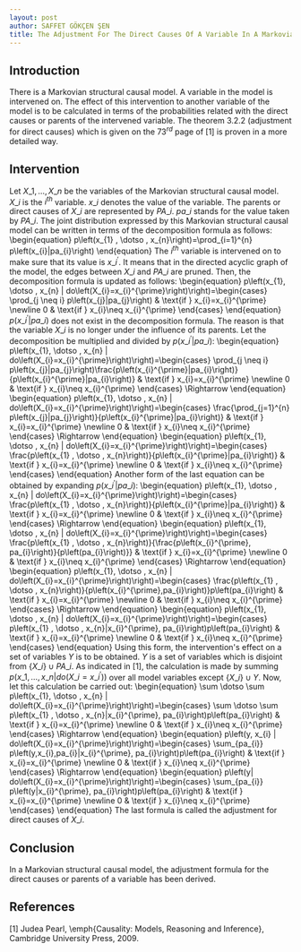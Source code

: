 ```yaml
---
layout: post
author: SAFFET GÖKÇEN ŞEN
title: The Adjustment For The Direct Causes Of A Variable In A Markovian Structural Causal Model
---
```

## Introduction
There is a Markovian structural causal model. A variable in the model is intervened on. The effect of this intervention to another variable of the model is to be calculated in terms of the probabilities related with the direct causes or parents of the intervened variable. The theorem 3.2.2 (adjustment for direct causes) which is given on the $73^{rd}$ page of [1] is proven in a more detailed way.
## Intervention
Let $X\_{1}, \dotso , X\_{n}$ be the variables of the Markovian structural causal model. $X\_{i}$ is the $i^{th}$ variable. $x\_{i}$ denotes the value of the variable. The parents or direct causes of $X\_{i}$ are represented by $PA\_{i}$. $pa\_{i}$ stands for the value taken by $PA\_{i}$. The joint distribution expressed by this Markovian structural causal model can be written in terms of the decomposition formula as follows:
\begin{equation}
    p\left(x\_{1} , \dotso , x\_{n}\right)=\prod\_{i=1}^{n} p\left(x\_{i}|pa\_{i}\right)
\end{equation}
The $i^{th}$ variable is intervened on to make sure that its value is $x\_{i}^{\prime}$. It means that in the directed acyclic graph of the model, the edges between $X\_{i}$ and $PA\_{i}$ are pruned. Then, the decomposition formula is updated as follows:
\begin{equation}
    p\left(x\_{1}, \dotso , x\_{n} | do\left(X\_{i}=x\_{i}^{\prime}\right)\right)=\begin{cases}
        \prod\_{j \neq i} p\left(x\_{j}|pa\_{j}\right) & \text{if } x\_{i}=x\_{i}^{\prime} \newline
        0 & \text{if } x\_{i}\neq x\_{i}^{\prime}
    \end{cases}
\end{equation}
$p\left(x\_{i}^{\prime}|pa\_{i}\right)$ does not exist in the decomposition formula. The reason is that the variable $X\_{i}$ is no longer under the influence of its parents. Let the decomposition be multiplied and divided by $p\left(x\_{i}^{\prime}|pa\_{i}\right)$:
\begin{equation}
    p\left(x\_{1}, \dotso , x\_{n} | do\left(X\_{i}=x\_{i}^{\prime}\right)\right)=\begin{cases}
        \prod\_{j \neq i} p\left(x\_{j}|pa\_{j}\right)\frac{p\left(x\_{i}^{\prime}|pa\_{i}\right)}{p\left(x\_{i}^{\prime}|pa\_{i}\right)} & \text{if } x\_{i}=x\_{i}^{\prime} \newline
        0 & \text{if } x\_{i}\neq x\_{i}^{\prime}
    \end{cases} \Rightarrow
\end{equation}
\begin{equation}
    p\left(x\_{1}, \dotso , x\_{n} | do\left(X\_{i}=x\_{i}^{\prime}\right)\right)=\begin{cases}
        \frac{\prod\_{j=1}^{n} p\left(x\_{j}|pa\_{j}\right)}{p\left(x\_{i}^{\prime}|pa\_{i}\right)} & \text{if } x\_{i}=x\_{i}^{\prime} \newline
        0 & \text{if } x\_{i}\neq x\_{i}^{\prime}
    \end{cases} \Rightarrow
\end{equation}
\begin{equation}
    p\left(x\_{1}, \dotso , x\_{n} | do\left(X\_{i}=x\_{i}^{\prime}\right)\right)=\begin{cases}
        \frac{p\left(x\_{1} , \dotso , x\_{n}\right)}{p\left(x\_{i}^{\prime}|pa\_{i}\right)} & \text{if } x\_{i}=x\_{i}^{\prime} \newline
        0 & \text{if } x\_{i}\neq x\_{i}^{\prime}
    \end{cases}
\end{equation}
Another form of the last equation can be obtained by expanding $p\left(x\_{i}^{\prime}|pa\_{i}\right)$:
\begin{equation}
    p\left(x\_{1}, \dotso , x\_{n} | do\left(X\_{i}=x\_{i}^{\prime}\right)\right)=\begin{cases}
        \frac{p\left(x\_{1} , \dotso , x\_{n}\right)}{p\left(x\_{i}^{\prime}|pa\_{i}\right)} & \text{if } x\_{i}=x\_{i}^{\prime} \newline
        0 & \text{if } x\_{i}\neq x\_{i}^{\prime}
    \end{cases} \Rightarrow
\end{equation}
\begin{equation}
    p\left(x\_{1}, \dotso , x\_{n} | do\left(X\_{i}=x\_{i}^{\prime}\right)\right)=\begin{cases}
        \frac{p\left(x\_{1} , \dotso , x\_{n}\right)}{\frac{p\left(x\_{i}^{\prime}, pa\_{i}\right)}{p\left(pa\_{i}\right)}} & \text{if } x\_{i}=x\_{i}^{\prime} \newline
        0 & \text{if } x\_{i}\neq x\_{i}^{\prime}
    \end{cases} \Rightarrow
\end{equation}
\begin{equation}
    p\left(x\_{1}, \dotso , x\_{n} | do\left(X\_{i}=x\_{i}^{\prime}\right)\right)=\begin{cases}
        \frac{p\left(x\_{1} , \dotso , x\_{n}\right)}{p\left(x\_{i}^{\prime},pa\_{i}\right)}p\left(pa\_{i}\right) & \text{if } x\_{i}=x\_{i}^{\prime} \newline
        0 & \text{if } x\_{i}\neq x\_{i}^{\prime}
    \end{cases} \Rightarrow
\end{equation}
\begin{equation}
    p\left(x\_{1}, \dotso , x\_{n} | do\left(X\_{i}=x\_{i}^{\prime}\right)\right)=\begin{cases}
        p\left(x\_{1} , \dotso , x\_{n}|x\_{i}^{\prime}, pa\_{i}\right)p\left(pa\_{i}\right) & \text{if } x\_{i}=x\_{i}^{\prime} \newline
        0 & \text{if } x\_{i}\neq x\_{i}^{\prime}
    \end{cases}
\end{equation}
Using this form, the intervention's effect on a set of variables $Y$ is to be obtained. $Y$ is a set of variables which is disjoint from $\left \{ X\_{i} \right \} \cup PA\_{i}$. As indicated in [1], the calculation is made by summing $p\left(x\_{1}, \dotso , x\_{n} | do\left(X\_{i}=x\_{i}^{\prime}\right)\right)$ over all model variables except $\left \{ X\_{i} \right \} \cup Y$. Now, let this calculation be carried out:
\begin{equation}
    \sum \dotso \sum p\left(x\_{1}, \dotso , x\_{n} | do\left(X\_{i}=x\_{i}^{\prime}\right)\right)=\begin{cases}
        \sum \dotso \sum p\left(x\_{1} , \dotso , x\_{n}|x\_{i}^{\prime}, pa\_{i}\right)p\left(pa\_{i}\right) & \text{if } x\_{i}=x\_{i}^{\prime} \newline
        0 & \text{if } x\_{i}\neq x\_{i}^{\prime}
    \end{cases} \Rightarrow
\end{equation}
\begin{equation}
    p\left(y, x\_{i} | do\left(X\_{i}=x\_{i}^{\prime}\right)\right)=\begin{cases}
        \sum\_{pa\_{i}} p\left(y,x\_{i},pa\_{i}|x\_{i}^{\prime}, pa\_{i}\right)p\left(pa\_{i}\right) & \text{if } x\_{i}=x\_{i}^{\prime} \newline
        0 & \text{if } x\_{i}\neq x\_{i}^{\prime}
    \end{cases} \Rightarrow
\end{equation}
\begin{equation}
    p\left(y| do\left(X\_{i}=x\_{i}^{\prime}\right)\right)=\begin{cases}
        \sum\_{pa\_{i}} p\left(y|x\_{i}^{\prime}, pa\_{i}\right)p\left(pa\_{i}\right) & \text{if } x\_{i}=x\_{i}^{\prime} \newline
        0 & \text{if } x\_{i}\neq x\_{i}^{\prime}
    \end{cases}
\end{equation}
The last formula is called the adjustment for direct causes of $X\_{i}$.
## Conclusion
In a Markovian structural causal model, the adjustment formula for the direct causes or parents of a variable has been derived.
## References
[1] Judea Pearl, \emph{Causality: Models, Reasoning and Inference}, Cambridge University Press, 2009.